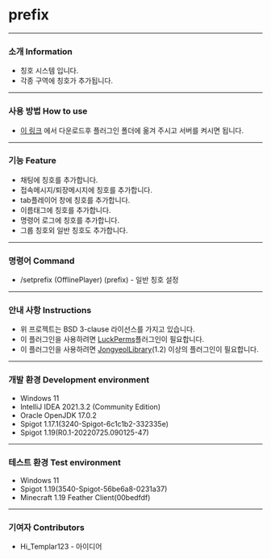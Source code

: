 # prefix
---
### 소개 Information
* 칭호 시스템 입니다.
* 각종 구역에 칭호가 추가됩니다.
---
### 사용 방법 How to use
* [이 링크](https://github.com/Jongye0l/prefix/releases/latest) 에서 다운로드후 플러그인 폴더에 옮겨 주시고 서버를 켜시면 됩니다.
---
### 기능 Feature
* 채팅에 칭호를 추가합니다.
* 접속메시지/퇴장메시지에 칭호를 추가합니다.
* tab플레이어 창에 칭호를 추가합니다.
* 이름태그에 칭호를 추가합니다.
* 명령어 로그에 칭호를 추가합니다.
* 그룹 칭호외 일반 칭호도 추가합니다.
---
### 명령어 Command
* /setprefix (OfflinePlayer) (prefix) - 일반 칭호 설정
---
### 안내 사항 Instructions
* 위 프로젝트는 BSD 3-clause 라이선스를 가지고 있습니다.
* 이 플러그인을 사용하려면 [LuckPerms](https://luckperms.net/)플러그인이 필요합니다.
* 이 플러그인을 사용하려면 [JongyeolLibrary](https://github.com/Jongye0l/JongyeolLibrary/releases/latest)(1.2) 이상의 플러그인이 필요합니다.
---
### 개발 환경 Development environment
* Windows 11
* IntelliJ IDEA 2021.3.2 (Community Edition)
* Oracle OpenJDK 17.0.2
* Spigot 1.17.1(3240-Spigot-6c1c1b2-332335e)
* Spigot 1.19(R0.1-20220725.090125-47)
---
### 테스트 환경 Test environment
* Windows 11
* Spigot 1.19(3540-Spigot-56be6a8-0231a37)
* Minecraft 1.19 Feather Client(00bedfdf)
---
### 기여자 Contributors
* Hi_Templar123 - 아이디어
